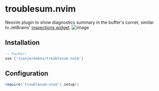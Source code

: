 # troublesum.nvim

Neovim plugin to show diagnostics summary in the buffer's corner, similar to JetBrains' [inspections widget](https://www.jetbrains.com/idea/guide/tips/inspections-widget/).
![image](https://github.com/ivanjermakov/troublesum.nvim/assets/26609879/b6590aa1-4600-4113-9ca2-681c19e93874)


## Installation

```lua
-- Packer:
use {'ivanjermakov/troublesum.nvim'}
```

## Configuration
```lua
require('troublesum.vnim').setup()
```

